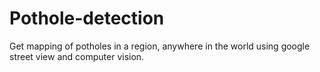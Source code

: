 # Pothole-detection
Get mapping of potholes in a region, anywhere in the world using google street view and computer vision. 
